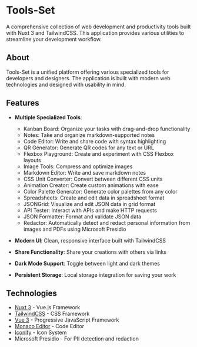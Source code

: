 # Tools-Set

A comprehensive collection of web development and productivity tools built with Nuxt 3 and TailwindCSS. This application provides various utilities to streamline your development workflow.

## About

Tools-Set is a unified platform offering various specialized tools for developers and designers. The application is built with modern web technologies and designed with usability in mind.

## Features

- **Multiple Specialized Tools**:

    - Kanban Board: Organize your tasks with drag-and-drop functionality
    - Notes: Take and organize markdown-supported notes
    - Code Editor: Write and share code with syntax highlighting
    - QR Generator: Generate QR codes for any text or URL
    - Flexbox Playground: Create and experiment with CSS Flexbox layouts
    - Image Tools: Compress and optimize images
    - Markdown Editor: Write and save markdown notes
    - CSS Unit Converter: Convert between different CSS units
    - Animation Creator: Create custom animations with ease
    - Color Palette Generator: Generate color palettes from any color
    - Spreadsheets: Create and edit data in spreadsheet format
    - JSONGrid: Visualize and edit JSON data in grid format
    - API Tester: Interact with APIs and make HTTP requests
    - JSON Formatter: Format and validate JSON data
    - Redactor: Automatically detect and redact personal information from images and PDFs using Microsoft Presidio

- **Modern UI**: Clean, responsive interface built with TailwindCSS
- **Share Functionality**: Share your creations with others via links
- **Dark Mode Support**: Toggle between light and dark themes
- **Persistent Storage**: Local storage integration for saving your work

## Technologies

- [Nuxt 3](https://nuxt.com/) - Vue.js Framework
- [TailwindCSS](https://tailwindcss.com/) - CSS Framework
- [Vue 3](https://vuejs.org/) - Progressive JavaScript Framework
- [Monaco Editor](https://microsoft.github.io/monaco-editor/) - Code Editor
- [Iconify](https://iconify.design/) - Icon System
- Microsoft Presidio - For PII detection and redaction
